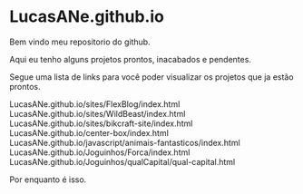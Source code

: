 # LucasANe.github.io

Bem vindo meu repositorio do github.

Aqui eu tenho alguns projetos prontos, inacabados e pendentes.

Segue uma lista de links para você poder visualizar os projetos que ja estão prontos.

  LucasANe.github.io/sites/FlexBlog/index.html
  LucasANe.github.io/sites/WildBeast/index.html
  LucasANe.github.io/sites/bikcraft-site/index.html
  LucasANe.github.io/center-box/index.html
  LucasANe.github.io/javascript/animais-fantasticos/index.html
  LucasANe.github.io/Joguinhos/Forca/index.html
  LucasANe.github.io/Joguinhos/qualCapital/qual-capital.html

Por enquanto é isso.
